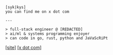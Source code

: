 ```
[syk|kys]
you can find me on x dot com

---

> full-stack engineer @ [REDACTED]
> ai/ml & systems programming enjoyer
> can code in go, rust, python and JaVaScRiPt
```
[[site]](https://0x-kys.pages.dev/) [[x dot com]](https://x.com/0x_kys)
